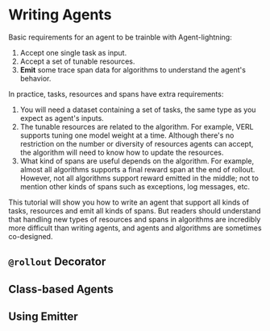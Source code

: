 # Writing Agents

Basic requirements for an agent to be trainble with Agent-lightning:

1. Accept one single task as input.
2. Accept a set of tunable resources.
3. **Emit** some trace span data for algorithms to understand the agent's behavior.

In practice, tasks, resources and spans have extra requirements:

1. You will need a dataset containing a set of tasks, the same type as you expect as agent's inputs.
2. The tunable resources are related to the algorithm. For example, VERL supports tuning one model weight at a time. Although there's no restriction on the number or diversity of resources agents can accept, the algorithm will need to know how to update the resources.
3. What kind of spans are useful depends on the algorithm. For example, almost all algorithms supports a final reward span at the end of rollout. However, not all algorithms support reward emitted in the middle; not to mention other kinds of spans such as exceptions, log messages, etc.

This tutorial will show you how to write an agent that support all kinds of tasks, resources and emit all kinds of spans. But readers should understand that handling new types of resources and spans in algorithms are incredibly more difficult than writing agents, and agents and algorithms are sometimes co-designed.

## `@rollout` Decorator

## Class-based Agents

## Using Emitter
